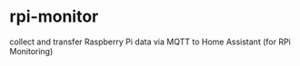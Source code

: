 # rpi-monitor
collect and transfer Raspberry Pi data via MQTT to Home Assistant (for RPi Monitoring)
